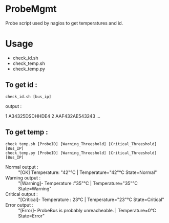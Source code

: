 ProbeMgmt
=========

Probe script used by nagios to get temperatures and id.

Usage
=====
* check_id.sh
* check_temp.sh
* check_temp.py

To get id :
-----------
	check_id.sh [bus_ip]

<dl>
<dt>output :</dt>
</dl>	1 A34325DSDHHDE4
	2 AAF432AE543243
	...
	
	
To get temp :
-------------
	check_temp.sh [ProbeID] [Warning_Threeshold] [Critical_Threeshold] [Bus_IP]
	check_temp.py [ProbeID] [Warning_Threeshold] [Critical_Threeshold] [Bus_IP]

<dl>
<dt>Normal output :</dt>
	<dd>"[OK] Temperature: "42"°C | Temperature="42"°C State=Normal"</dd>
<dt>Warning output :</dt>
	<dd>"[Warning]- Temperature :"35"°C | Temperature="35"°C State=Warning"</dd>
<dt>Critical output :</dt>
	<dd>"[Critical]- Temperature : 23°C | Temperature="23"°C State=Critical"</dd>
<dt>Error output :</dt>
	<dd>"[Error]- ProbeBus is probably unreacheable. | Temperature=0°C State=Error"</dd>
</dl>
